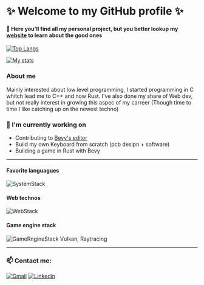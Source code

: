 # ✨ Welcome to my GitHub profile ✨

#### 💬 Here you'll find all my personal project, but you better lookup my [website](https://hugocabel.com) to learn about the good ones

[![Top Langs](https://github-readme-stats.vercel.app/api/top-langs/?username=hcabel&layout=compact&theme=ambient_gradient&hide_border=true)](https://github.com/anuraghazra/github-readme-stats)

[![My stats](https://github-readme-stats.vercel.app/api?username=hcabel&theme=ambient_gradient&count_private=true&show_icons=true&hide_border=true)](https://github.com/anuraghazra/github-readme-stats)

### About me

Mainly interested about low level programming, I started programming in C whitch lead me to C++ and now Rust.
I've also done my share of Web dev, but not really interest in growing this aspec of my carreer (Though time to time I like catching up on the newest techno)

### 🌱 I'm currently working on
- Contributing to [Bevy's editor](https://github.com/bevyengine/bevy_editor_prototypes)
- Build my own Keyboard from scratch (pcb desipn + software)
- Building a game in Rust with Bevy

---
#### Favorite languagues
![SystemStack](https://skillicons.dev/icons?i=c,cpp,cs,rust,js,ts)
#### Web technos
![WebStack](https://skillicons.dev/icons?i=html,css,nextjs,react,express,jest,cypress,sqlite,mongodb)
#### Game engine stack
![GameRngineStack](https://skillicons.dev/icons?i=unreal,bevy)
Vulkan, Raytracing

---
### 📫 Contact me:
[![Gmail](https://img.shields.io/badge/code@hugocabel.com-D14836?style=flat&logo=gmail&logoColor=white)](mailto:coding@hugocabel.com)
[![Linkedin](https://img.shields.io/badge/-Hugo%20Cabel-blue?style=flat&logo=Linkedin&logoColor=white)](https://www.linkedin.com/in/hugo-cabel-553701202/)
